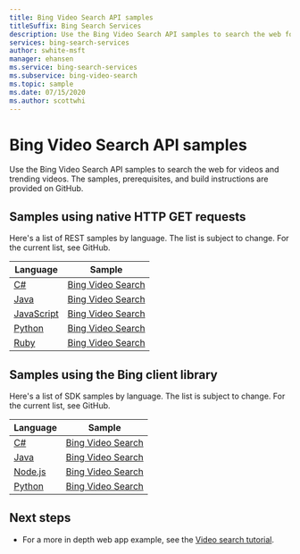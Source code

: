 ```yaml
---
title: Bing Video Search API samples
titleSuffix: Bing Search Services
description: Use the Bing Video Search API samples to search the web for videos and trending videos.
services: bing-search-services
author: swhite-msft
manager: ehansen
ms.service: bing-search-services
ms.subservice: bing-video-search
ms.topic: sample
ms.date: 07/15/2020
ms.author: scottwhi
---
```


# Bing Video Search API samples

Use the Bing Video Search API samples to search the web for videos and trending videos. The samples, prerequisites, and build instructions are provided on GitHub. 

## Samples using native HTTP GET requests

Here's a list of REST samples by language. The list is subject to change. For the current list, see GitHub.

|Language|Sample
|-|-
|[C#](https://github.com/microsoft/bing-search-dotnet-samples/tree/main/rest)|[Bing Video Search](ttps://github.com/microsoft/bing-search-dotnet-samples/blob/main/rest/BingVideoSearchV7.cs)
|[Java](https://github.com/microsoft/bing-search-java-samples/tree/main/rest)|[Bing Video Search](https://github.com/microsoft/bing-search-java-samples/blob/main/rest/BingVideoSearchV7.java)
|[JavaScript](https://github.com/microsoft/bing-search-nodejs-samples/tree/main/rest)|[Bing Video Search](https://github.com/microsoft/bing-search-nodejs-samples/blob/main/rest/BingVideoSearchV7.js)
|[Python](https://github.com/microsoft/bing-search-python-samples/tree/main/rest)|[Bing Video Search](https://github.com/microsoft/bing-search-python-samples/blob/main/rest/BingVideoSearchV7.py)
|[Ruby](https://github.com/microsoft/bing-search-ruby-samples/tree/main/rest)|[Bing Video Search](https://github.com/microsoft/bing-search-ruby-samples/blob/main/rest/BingVideoSearchV7.rb)


## Samples using the Bing client library

Here's a list of SDK samples by language. The list is subject to change. For the current list, see GitHub.

|Language|Sample
|-|-
|[C#](https://github.com/microsoft/bing-search-dotnet-samples/tree/main/rest)|[Bing Video Search](https://github.com/microsoft/bing-search-dotnet-samples/blob/main/rest/BingWebSearchV7.cs)
|[Java](https://github.com/Azure-Samples/cognitive-services-java-sdk-samples)|[Bing Video Search](https://github.com/microsoft/bing-search-java-samples/blob/main/rest/BingWebSearchV7.java)
|[Node.js](https://github.com/Azure-Samples/cognitive-services-node-sdk-samples)|[Bing Video Search](https://github.com/microsoft/bing-search-nodejs-samples/blob/main/rest/BingWebSearchV7.js)
|[Python](https://github.com/Azure-Samples/cognitive-services-python-sdk-samples)|[Bing Video Search](https://github.com/microsoft/bing-search-python-samples/blob/main/rest/BingWebSearchV7.py)


## Next steps

- For a more in depth web app example, see the [Video search tutorial](tutorial/bing-video-search-single-page-app.md).